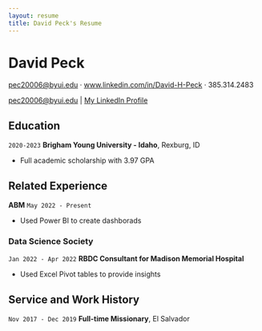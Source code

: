 ```yaml
---
layout: resume
title: David Peck's Resume
---
```


# David Peck

pec20006@byui.edu · www.linkedin.com/in/David-H-Peck · 385.314.2483

<div id="webaddress">
<a href="pec20006@byui.edu">pec20006@byui.edu</a>
| <a href="www.linkedin.com/in/David-H-Peck">My LinkedIn Profile</a>
</div>

<!-- -->

## Education

`2020-2023`
**Brigham Young University - Idaho**, Rexburg, ID

- Full academic scholarship with 3.97 GPA

## Related Experience

**ABM**
`May 2022 - Present`

 - Used Power BI to create dashborads

### Data Science Society

`Jan 2022 - Apr 2022`
**RBDC Consultant for Madison Memorial Hospital**

- Used Excel Pivot tables to provide insights

## Service and Work History

`Nov 2017 - Dec 2019`
**Full-time Missionary**, El Salvador

<!-- ### Footer

Last updated: May 2013 -->
